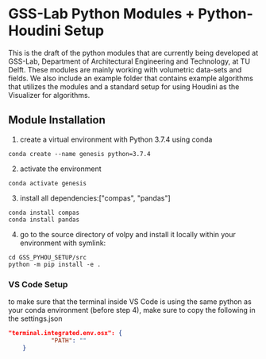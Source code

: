 # GSS-Lab Python Modules + Python-Houdini Setup

This is the draft of the python modules that are currently being developed at GSS-Lab, Department of Architectural Engineering and Technology, at TU Delft. These modules are mainly working with volumetric data-sets and fields. We also include an example folder that contains example algorithms that utilizes the modules and a standard setup for using Houdini as the Visualizer for algorithms.

## Module Installation

1. create a virtual environment with Python 3.7.4 using conda
``` Shell Script
conda create --name genesis python=3.7.4
```

2. activate the environment
``` Shell Script
conda activate genesis
```

3. install all dependencies:["compas", "pandas"]
``` Shell Script
conda install compas
conda install pandas
```

4. go to the source directory of volpy and install it locally within your environment with symlink:
``` Shell Script
cd GSS_PYHOU_SETUP/src
python -m pip install -e .
```

### VS Code Setup

to make sure that the terminal inside VS Code is using the same python as your conda environment (before step 4), make sure to copy the following in the settings.json

``` JSON
"terminal.integrated.env.osx": {
            "PATH": ""
    }
```

